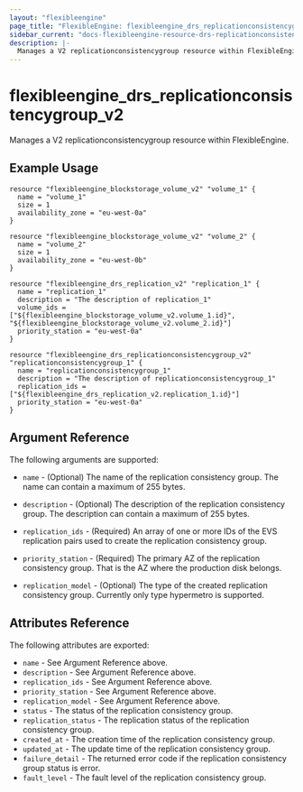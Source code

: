 ```yaml
---
layout: "flexibleengine"
page_title: "FlexibleEngine: flexibleengine_drs_replicationconsistencygroup_v2"
sidebar_current: "docs-flexibleengine-resource-drs-replicationconsistencygroup-v2"
description: |-
  Manages a V2 replicationconsistencygroup resource within FlexibleEngine.
---
```


# flexibleengine\_drs\_replicationconsistencygroup\_v2

Manages a V2 replicationconsistencygroup resource within FlexibleEngine.

## Example Usage

```hcl
resource "flexibleengine_blockstorage_volume_v2" "volume_1" {
  name = "volume_1"
  size = 1
  availability_zone = "eu-west-0a"
}

resource "flexibleengine_blockstorage_volume_v2" "volume_2" {
  name = "volume_2"
  size = 1
  availability_zone = "eu-west-0b"
}

resource "flexibleengine_drs_replication_v2" "replication_1" {
  name = "replication_1"
  description = "The description of replication_1"
  volume_ids = ["${flexibleengine_blockstorage_volume_v2.volume_1.id}", "${flexibleengine_blockstorage_volume_v2.volume_2.id}"]
  priority_station = "eu-west-0a"
}

resource "flexibleengine_drs_replicationconsistencygroup_v2" "replicationconsistencygroup_1" {
  name = "replicationconsistencygroup_1"
  description = "The description of replicationconsistencygroup_1"
  replication_ids = ["${flexibleengine_drs_replication_v2.replication_1.id}"]
  priority_station = "eu-west-0a"
}
```

## Argument Reference

The following arguments are supported:

* `name` - (Optional) The name of the replication consistency group. The name can contain a maximum of 255 bytes.

* `description` - (Optional) The description of the replication consistency group. The description can contain a maximum of 255 bytes.

* `replication_ids` - (Required) An array of one or more IDs of the EVS replication pairs used to create the replication consistency group.

* `priority_station` - (Required) The primary AZ of the replication consistency group. That is the AZ where the production disk belongs.

* `replication_model` - (Optional) The type of the created replication consistency group. Currently only type hypermetro is supported.

## Attributes Reference

The following attributes are exported:

* `name` - See Argument Reference above.
* `description` - See Argument Reference above.
* `replication_ids` - See Argument Reference above.
* `priority_station` - See Argument Reference above.
* `replication_model` - See Argument Reference above.
* `status` - The status of the replication consistency group.
* `replication_status` - The replication status of the replication consistency group.
* `created_at` - The creation time of the replication consistency group.
* `updated_at` - The update time of the replication consistency group.
* `failure_detail` - The returned error code if the replication consistency group status is error.
* `fault_level` - The fault level of the replication consistency group.
